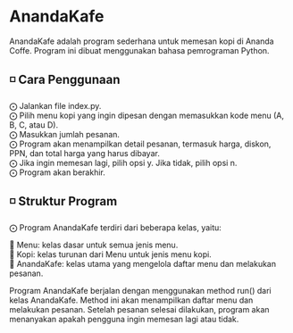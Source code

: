 # AnandaKafe
AnandaKafe adalah program sederhana untuk memesan kopi di Ananda Coffe. Program ini dibuat menggunakan bahasa pemrograman Python.

## ◽ Cara Penggunaan
⨀ Jalankan file index.py.<br>
⨀ Pilih menu kopi yang ingin dipesan dengan memasukkan kode menu (A, B, C, atau D).<br>
⨀ Masukkan jumlah pesanan.<br>
⨀ Program akan menampilkan detail pesanan, termasuk harga, diskon, PPN, dan total harga yang harus dibayar.<br>
⨀ Jika ingin memesan lagi, pilih opsi y. Jika tidak, pilih opsi n.<br>
⨀ Program akan berakhir.<br>

## ◽ Struktur Program
⨀ Program AnandaKafe terdiri dari beberapa kelas, yaitu:<br>

🔹 Menu: kelas dasar untuk semua jenis menu.<br>
🔹 Kopi: kelas turunan dari Menu untuk jenis menu kopi.<br>
🔹 AnandaKafe: kelas utama yang mengelola daftar menu dan melakukan pesanan.<br>

Program AnandaKafe berjalan dengan menggunakan method run() dari kelas AnandaKafe. Method ini akan menampilkan daftar menu dan melakukan pesanan. Setelah pesanan selesai dilakukan, program akan menanyakan apakah pengguna ingin memesan lagi atau tidak.
